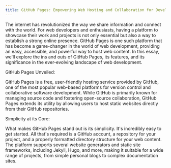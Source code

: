 ```yaml
---
title: GitHub Pages: Empowering Web Hosting and Collaboration for Developers
---
```

The internet has revolutionized the way we share information and connect with the world. For web developers and enthusiasts, having a platform to showcase their work and projects is not only essential but also a way to establish a strong online presence. GitHub Pages is one such platform that has become a game-changer in the world of web development, providing an easy, accessible, and powerful way to host web content. In this essay, we'll explore the ins and outs of GitHub Pages, its features, and its significance in the ever-evolving landscape of web development.

GitHub Pages Unveiled:

GitHub Pages is a free, user-friendly hosting service provided by GitHub, one of the most popular web-based platforms for version control and collaborative software development. While GitHub is primarily known for managing source code and fostering open-source collaboration, GitHub Pages extends its utility by allowing users to host static websites directly from their GitHub repositories.

Simplicity at its Core:

What makes GitHub Pages stand out is its simplicity. It's incredibly easy to get started. All that's required is a GitHub account, a repository for your project, and a properly formatted directory structure for your web content. The platform supports several website generators and static site frameworks, including Jekyll, Hugo, and more, making it suitable for a wide range of projects, from simple personal blogs to complex documentation sites.

